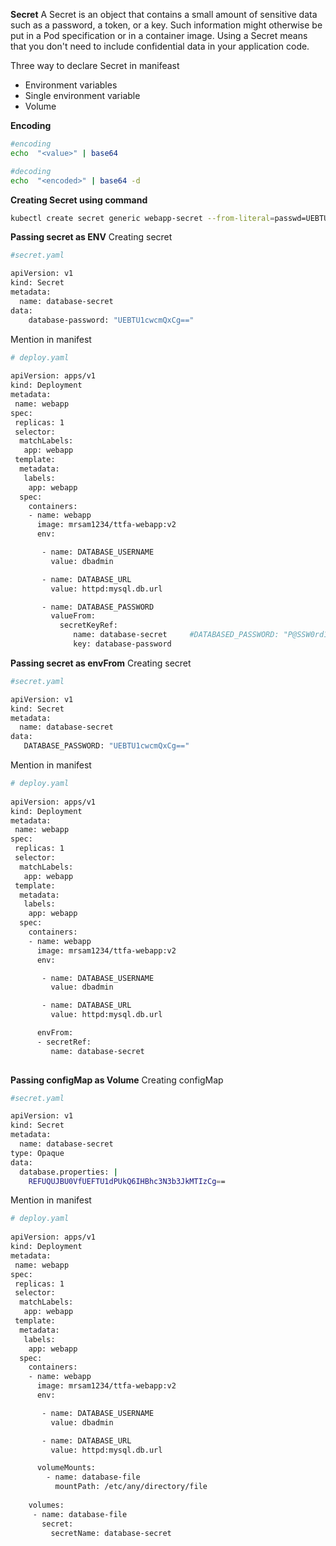 **Secret**
A Secret is an object that contains a small amount of sensitive data such as a password, a token, or a key. Such information might otherwise be put in a Pod specification or in a container image. Using a Secret means that you don't need to include confidential data in your application code.

Three way to declare Secret in manifeast
 - Environment variables
 - Single environment variable
 - Volume

**Encoding**
```bash
#encoding
echo  "<value>" | base64

#decoding
echo  "<encoded>" | base64 -d
```

**Creating Secret using command**
```bash
kubectl create secret generic webapp-secret --from-literal=passwd=UEBTU1cwcmQxCg==
```

**Passing secret as ENV**
Creating secret

```bash
#secret.yaml

apiVersion: v1
kind: Secret
metadata:
  name: database-secret
data:
    database-password: "UEBTU1cwcmQxCg=="
```
Mention in manifest
```bash
# deploy.yaml
 
apiVersion: apps/v1
kind: Deployment
metadata:
 name: webapp
spec:
 replicas: 1
 selector:
  matchLabels:
   app: webapp
 template:
  metadata:
   labels:
    app: webapp
  spec:
    containers:
    - name: webapp
      image: mrsam1234/ttfa-webapp:v2
      env:

       - name: DATABASE_USERNAME
         value: dbadmin

       - name: DATABASE_URL
         value: httpd:mysql.db.url

       - name: DATABASE_PASSWORD       
         valueFrom:
           secretKeyRef:
              name: database-secret     #DATABASED_PASSWORD: "P@SSW0rd1"
              key: database-password    
```



**Passing secret as envFrom**
Creating secret

```bash
#secret.yaml

apiVersion: v1
kind: Secret
metadata:
  name: database-secret
data:
   DATABASE_PASSWORD: "UEBTU1cwcmQxCg=="

```
Mention in manifest
```bash
# deploy.yaml
 
apiVersion: apps/v1
kind: Deployment
metadata:
 name: webapp
spec:
 replicas: 1
 selector:
  matchLabels:
   app: webapp
 template:
  metadata:
   labels:
    app: webapp
  spec:
    containers:
    - name: webapp
      image: mrsam1234/ttfa-webapp:v2
      env:

       - name: DATABASE_USERNAME
         value: dbadmin

       - name: DATABASE_URL
         value: httpd:mysql.db.url

      envFrom:
      - secretRef:
         name: database-secret
         
```

**Passing configMap as  Volume**
Creating configMap

```bash
#secret.yaml

apiVersion: v1
kind: Secret
metadata:
  name: database-secret
type: Opaque
data:
  database.properties: |
    REFUQUJBU0VfUEFTU1dPUkQ6IHBhc3N3b3JkMTIzCg==

```
Mention in manifest
```bash
# deploy.yaml
 
apiVersion: apps/v1
kind: Deployment
metadata:
 name: webapp
spec:
 replicas: 1
 selector:
  matchLabels:
   app: webapp
 template:
  metadata:
   labels:
    app: webapp
  spec:
    containers:
    - name: webapp
      image: mrsam1234/ttfa-webapp:v2
      env:

       - name: DATABASE_USERNAME
         value: dbadmin

       - name: DATABASE_URL
         value: httpd:mysql.db.url

      volumeMounts:
        - name: database-file
          mountPath: /etc/any/directory/file
         
    volumes:
     - name: database-file
       secret:
         secretName: database-secret  
```


